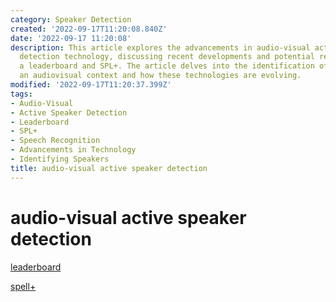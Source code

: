 ```yaml
---
category: Speaker Detection
created: '2022-09-17T11:20:08.840Z'
date: '2022-09-17 11:20:08'
description: This article explores the advancements in audio-visual active speaker
  detection technology, discussing recent developments and potential references to
  a leaderboard and SPL+. The article delves into the identification of speakers within
  an audiovisual context and how these technologies are evolving.
modified: '2022-09-17T11:20:37.399Z'
tags:
- Audio-Visual
- Active Speaker Detection
- Leaderboard
- SPL+
- Speech Recognition
- Advancements in Technology
- Identifying Speakers
title: audio-visual active speaker detection
---
```


# audio-visual active speaker detection

[leaderboard](https://paperswithcode.com/sota/audio-visual-active-speaker-detection-on-ava)

[spell+](https://paperswithcode.com/sota/audio-visual-active-speaker-detection-on-ava)
